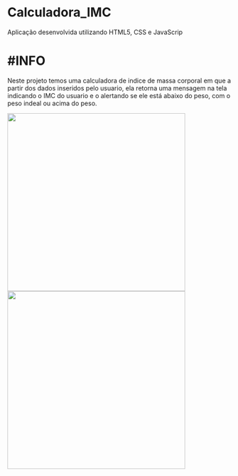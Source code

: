 # Calculadora_IMC
Aplicação desenvolvida utilizando HTML5, CSS e JavaScrip

<h1>#INFO</h1>
Neste projeto temos uma calculadora de indice de massa corporal em que a partir dos dados inseridos pelo usuario, ela retorna uma mensagem na tela indicando o IMC do usuario e o alertando se ele está abaixo do peso, com o peso indeal ou acima do peso. 
<p float="left">


</p>
<p float="left">
  <img src="https://user-images.githubusercontent.com/65368831/94770879-28d0a800-038c-11eb-9c8d-4a7d24cd6d73.png" width="400" />
  <img src="https://user-images.githubusercontent.com/65368831/94770862-17879b80-038c-11eb-9aa3-377a97e1ebf7.gif" width="400" /> 
</p>
